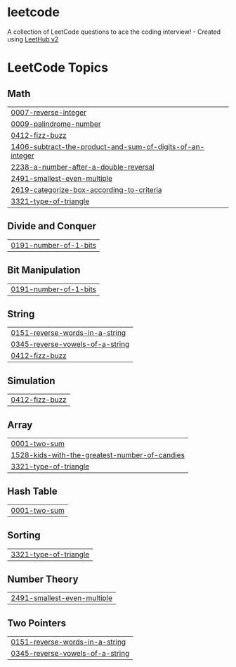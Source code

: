 # leetcode
A collection of LeetCode questions to ace the coding interview! - Created using [LeetHub v2](https://github.com/arunbhardwaj/LeetHub-2.0)

<!---LeetCode Topics Start-->
# LeetCode Topics
## Math
|  |
| ------- |
| [0007-reverse-integer](https://github.com/a4appIe/leetcode/tree/master/0007-reverse-integer) |
| [0009-palindrome-number](https://github.com/a4appIe/leetcode/tree/master/0009-palindrome-number) |
| [0412-fizz-buzz](https://github.com/a4appIe/leetcode/tree/master/0412-fizz-buzz) |
| [1406-subtract-the-product-and-sum-of-digits-of-an-integer](https://github.com/a4appIe/leetcode/tree/master/1406-subtract-the-product-and-sum-of-digits-of-an-integer) |
| [2238-a-number-after-a-double-reversal](https://github.com/a4appIe/leetcode/tree/master/2238-a-number-after-a-double-reversal) |
| [2491-smallest-even-multiple](https://github.com/a4appIe/leetcode/tree/master/2491-smallest-even-multiple) |
| [2619-categorize-box-according-to-criteria](https://github.com/a4appIe/leetcode/tree/master/2619-categorize-box-according-to-criteria) |
| [3321-type-of-triangle](https://github.com/a4appIe/leetcode/tree/master/3321-type-of-triangle) |
## Divide and Conquer
|  |
| ------- |
| [0191-number-of-1-bits](https://github.com/a4appIe/leetcode/tree/master/0191-number-of-1-bits) |
## Bit Manipulation
|  |
| ------- |
| [0191-number-of-1-bits](https://github.com/a4appIe/leetcode/tree/master/0191-number-of-1-bits) |
## String
|  |
| ------- |
| [0151-reverse-words-in-a-string](https://github.com/a4appIe/leetcode/tree/master/0151-reverse-words-in-a-string) |
| [0345-reverse-vowels-of-a-string](https://github.com/a4appIe/leetcode/tree/master/0345-reverse-vowels-of-a-string) |
| [0412-fizz-buzz](https://github.com/a4appIe/leetcode/tree/master/0412-fizz-buzz) |
## Simulation
|  |
| ------- |
| [0412-fizz-buzz](https://github.com/a4appIe/leetcode/tree/master/0412-fizz-buzz) |
## Array
|  |
| ------- |
| [0001-two-sum](https://github.com/a4appIe/leetcode/tree/master/0001-two-sum) |
| [1528-kids-with-the-greatest-number-of-candies](https://github.com/a4appIe/leetcode/tree/master/1528-kids-with-the-greatest-number-of-candies) |
| [3321-type-of-triangle](https://github.com/a4appIe/leetcode/tree/master/3321-type-of-triangle) |
## Hash Table
|  |
| ------- |
| [0001-two-sum](https://github.com/a4appIe/leetcode/tree/master/0001-two-sum) |
## Sorting
|  |
| ------- |
| [3321-type-of-triangle](https://github.com/a4appIe/leetcode/tree/master/3321-type-of-triangle) |
## Number Theory
|  |
| ------- |
| [2491-smallest-even-multiple](https://github.com/a4appIe/leetcode/tree/master/2491-smallest-even-multiple) |
## Two Pointers
|  |
| ------- |
| [0151-reverse-words-in-a-string](https://github.com/a4appIe/leetcode/tree/master/0151-reverse-words-in-a-string) |
| [0345-reverse-vowels-of-a-string](https://github.com/a4appIe/leetcode/tree/master/0345-reverse-vowels-of-a-string) |
<!---LeetCode Topics End-->